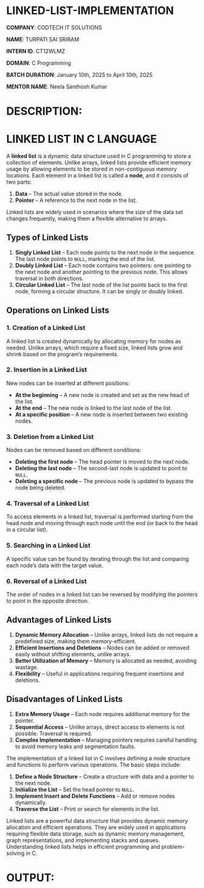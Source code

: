 # LINKED-LIST-IMPLEMENTATION

**COMPANY**: CODTECH IT SOLUTIONS

**NAME**: TURPATI SAI SRIRAM

**INTERN ID**: CT12WLMZ

**DOMAIN**: C Programming

**BATCH DURATION**: January 10th, 2025 to April 10th, 2025

**MENTOR NAME**: Neela Santhosh Kumar

# DESCRIPTION:
# **LINKED LIST IN C LANGUAGE**  

A **linked list** is a dynamic data structure used in C programming to store a collection of elements. Unlike arrays, linked lists provide efficient memory usage by allowing elements to be stored in non-contiguous memory locations. Each element in a linked list is called a **node**, and it consists of two parts:  

1. **Data** – The actual value stored in the node.  
2. **Pointer** – A reference to the next node in the list.  

Linked lists are widely used in scenarios where the size of the data set changes frequently, making them a flexible alternative to arrays.  

## **Types of Linked Lists**  

1. **Singly Linked List** – Each node points to the next node in the sequence. The last node points to `NULL`, marking the end of the list.  
2. **Doubly Linked List** – Each node contains two pointers: one pointing to the next node and another pointing to the previous node. This allows traversal in both directions.  
3. **Circular Linked List** – The last node of the list points back to the first node, forming a circular structure. It can be singly or doubly linked.  

## **Operations on Linked Lists**  

### **1. Creation of a Linked List**  
A linked list is created dynamically by allocating memory for nodes as needed. Unlike arrays, which require a fixed size, linked lists grow and shrink based on the program’s requirements.  

### **2. Insertion in a Linked List**  
New nodes can be inserted at different positions:  
- **At the beginning** – A new node is created and set as the new head of the list.  
- **At the end** – The new node is linked to the last node of the list.  
- **At a specific position** – A new node is inserted between two existing nodes.  

### **3. Deletion from a Linked List**  
Nodes can be removed based on different conditions:  
- **Deleting the first node** – The head pointer is moved to the next node.  
- **Deleting the last node** – The second-last node is updated to point to `NULL`.  
- **Deleting a specific node** – The previous node is updated to bypass the node being deleted.  
### **4. Traversal of a Linked List**  
To access elements in a linked list, traversal is performed starting from the head node and moving through each node until the end (or back to the head in a circular list).  

### **5. Searching in a Linked List**  
A specific value can be found by iterating through the list and comparing each node’s data with the target value.  

### **6. Reversal of a Linked List**  
The order of nodes in a linked list can be reversed by modifying the pointers to point in the opposite direction.  

## **Advantages of Linked Lists**  
1. **Dynamic Memory Allocation** – Unlike arrays, linked lists do not require a predefined size, making them memory-efficient.  
2. **Efficient Insertions and Deletions** – Nodes can be added or removed easily without shifting elements, unlike arrays.  
3. **Better Utilization of Memory** – Memory is allocated as needed, avoiding wastage.  
4. **Flexibility** – Useful in applications requiring frequent insertions and deletions.  

## **Disadvantages of Linked Lists**  
1. **Extra Memory Usage** – Each node requires additional memory for the pointer.  
2. **Sequential Access** – Unlike arrays, direct access to elements is not possible. Traversal is required.  
3. **Complex Implementation** – Managing pointers requires careful handling to avoid memory leaks and segmentation faults.  


The implementation of a linked list in C involves defining a node structure and functions to perform various operations. The basic steps include:  
1. **Define a Node Structure** – Create a structure with data and a pointer to the next node.  
2. **Initialize the List** – Set the head pointer to `NULL`.  
3. **Implement Insert and Delete Functions** – Add or remove nodes dynamically.  
4. **Traverse the List** – Print or search for elements in the list.  
 

Linked lists are a powerful data structure that provides dynamic memory allocation and efficient operations. They are widely used in applications requiring flexible data storage, such as dynamic memory management, graph representations, and implementing stacks and queues. Understanding linked lists helps in efficient programming and problem-solving in C.

# OUTPUT:
